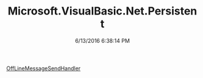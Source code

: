 ﻿---
title: Microsoft.VisualBasic.Net.Persistent
date: 6/13/2016 6:38:14 PM
---

[OffLineMessageSendHandler](T-Microsoft.VisualBasic.Net.Persistent.OffLineMessageSendHandler.html)

